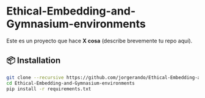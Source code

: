 # Ethical-Embedding-and-Gymnasium-environments

Este es un proyecto que hace **X cosa** (describe brevemente tu repo aquí).

## 📦 Installation

```bash
git clone --recursive https://github.com/jorgerando/Ethical-Embedding-and-Gymnasium-environments.git
cd Ethical-Embedding-and-Gymnasium-environments
pip install -r requirements.txt
```

